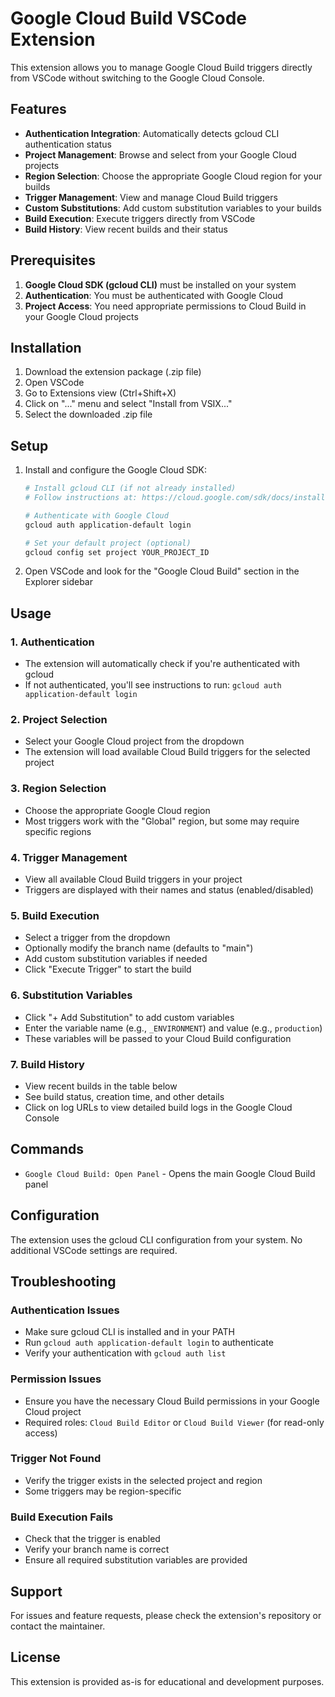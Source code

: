 # Google Cloud Build VSCode Extension

This extension allows you to manage Google Cloud Build triggers directly from VSCode without switching to the Google Cloud Console.

## Features

- **Authentication Integration**: Automatically detects gcloud CLI authentication status
- **Project Management**: Browse and select from your Google Cloud projects
- **Region Selection**: Choose the appropriate Google Cloud region for your builds
- **Trigger Management**: View and manage Cloud Build triggers
- **Custom Substitutions**: Add custom substitution variables to your builds
- **Build Execution**: Execute triggers directly from VSCode
- **Build History**: View recent builds and their status

## Prerequisites

1. **Google Cloud SDK (gcloud CLI)** must be installed on your system
2. **Authentication**: You must be authenticated with Google Cloud
3. **Project Access**: You need appropriate permissions to Cloud Build in your Google Cloud projects

## Installation

1. Download the extension package (.zip file)
2. Open VSCode
3. Go to Extensions view (Ctrl+Shift+X)
4. Click on "..." menu and select "Install from VSIX..."
5. Select the downloaded .zip file

## Setup

1. Install and configure the Google Cloud SDK:
   ```bash
   # Install gcloud CLI (if not already installed)
   # Follow instructions at: https://cloud.google.com/sdk/docs/install
   
   # Authenticate with Google Cloud
   gcloud auth application-default login
   
   # Set your default project (optional)
   gcloud config set project YOUR_PROJECT_ID
   ```

2. Open VSCode and look for the "Google Cloud Build" section in the Explorer sidebar

## Usage

### 1. Authentication
- The extension will automatically check if you're authenticated with gcloud
- If not authenticated, you'll see instructions to run: `gcloud auth application-default login`

### 2. Project Selection
- Select your Google Cloud project from the dropdown
- The extension will load available Cloud Build triggers for the selected project

### 3. Region Selection
- Choose the appropriate Google Cloud region
- Most triggers work with the "Global" region, but some may require specific regions

### 4. Trigger Management
- View all available Cloud Build triggers in your project
- Triggers are displayed with their names and status (enabled/disabled)

### 5. Build Execution
- Select a trigger from the dropdown
- Optionally modify the branch name (defaults to "main")
- Add custom substitution variables if needed
- Click "Execute Trigger" to start the build

### 6. Substitution Variables
- Click "+ Add Substitution" to add custom variables
- Enter the variable name (e.g., `_ENVIRONMENT`) and value (e.g., `production`)
- These variables will be passed to your Cloud Build configuration

### 7. Build History
- View recent builds in the table below
- See build status, creation time, and other details
- Click on log URLs to view detailed build logs in the Google Cloud Console

## Commands

- `Google Cloud Build: Open Panel` - Opens the main Google Cloud Build panel

## Configuration

The extension uses the gcloud CLI configuration from your system. No additional VSCode settings are required.

## Troubleshooting

### Authentication Issues
- Make sure gcloud CLI is installed and in your PATH
- Run `gcloud auth application-default login` to authenticate
- Verify your authentication with `gcloud auth list`

### Permission Issues
- Ensure you have the necessary Cloud Build permissions in your Google Cloud project
- Required roles: `Cloud Build Editor` or `Cloud Build Viewer` (for read-only access)

### Trigger Not Found
- Verify the trigger exists in the selected project and region
- Some triggers may be region-specific

### Build Execution Fails
- Check that the trigger is enabled
- Verify your branch name is correct
- Ensure all required substitution variables are provided

## Support

For issues and feature requests, please check the extension's repository or contact the maintainer.

## License

This extension is provided as-is for educational and development purposes.